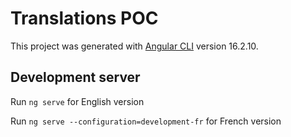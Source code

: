 # Translations POC

This project was generated with [Angular CLI](https://github.com/angular/angular-cli) version 16.2.10.

## Development server

Run `ng serve` for English version

Run `ng serve --configuration=development-fr` for French version
